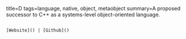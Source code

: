 title=D
tags=language, native, object, metaobject
summary=A proposed successor to C++ as a systems-level object-oriented language.
~~~~~~

[Website]() | [Github]()
